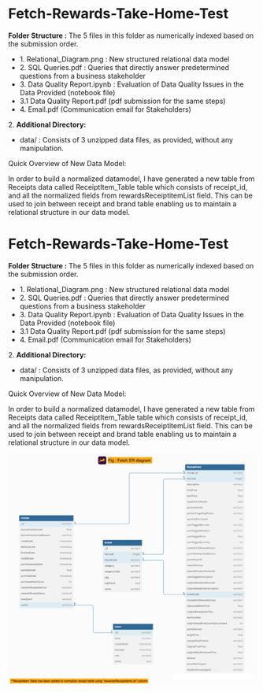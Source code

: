 # Fetch-Rewards-Take-Home-Test

**Folder Structure :** The 5 files in this folder as numerically indexed based on the submission order.

  

*   1\. Relational\_Diagram.png : New structured relational data model
*   2\. SQL Queries.pdf : Queries that directly answer predetermined questions from a business stakeholder
*   3\. Data Quality Report.ipynb : Evaluation of Data Quality Issues in the Data Provided (notebook file)
*   3.1 Data Quality Report.pdf (pdf submission for the same steps)
*   4\. Email.pdf (Communication email for Stakeholders)

  

2\. **Additional Directory:**

*   data/ : Consists of 3 unzipped data files, as provided, without any manipulation.

  

Quick Overview of New Data Model:

  

In order to build a normalized datamodel, I have generated a new table from Receipts data called ReceiptItem\_Table table which consists of receipt\_id, and all the normalized fields from rewardsReceiptitemList field. This can be used to join between receipt and brand table enabling us to maintain a relational structure in our data model.

# Fetch-Rewards-Take-Home-Test

**Folder Structure :** The 5 files in this folder as numerically indexed based on the submission order.

  

*   1\. Relational\_Diagram.png : New structured relational data model
*   2\. SQL Queries.pdf : Queries that directly answer predetermined questions from a business stakeholder
*   3\. Data Quality Report.ipynb : Evaluation of Data Quality Issues in the Data Provided (notebook file)
*   3.1 Data Quality Report.pdf (pdf submission for the same steps)
*   4\. Email.pdf (Communication email for Stakeholders)

  

2\. **Additional Directory:**

*   data/ : Consists of 3 unzipped data files, as provided, without any manipulation.

  

Quick Overview of New Data Model:

  

In order to build a normalized datamodel, I have generated a new table from Receipts data called ReceiptItem\_Table table which consists of receipt\_id, and all the normalized fields from rewardsReceiptitemList field. This can be used to join between receipt and brand table enabling us to maintain a relational structure in our data model.

  
![title](Relational_Diagram.png)
